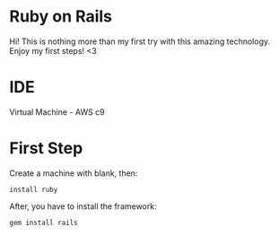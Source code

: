 # Ruby on Rails
Hi! This is nothing more than my first try with this amazing technology. Enjoy my first steps! <3

# IDE
Virtual Machine - AWS c9

# First Step
Create a machine with blank, then:

```
install ruby
```
After, you have to install the framework:

```
gem install rails
```
